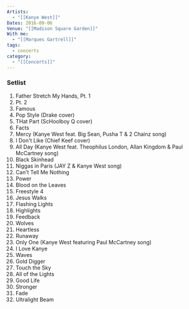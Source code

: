 ```yaml
---
Artists:
  - "[[Kanye West]]"
Dates: 2016-09-06
Venue: "[[Madison Square Garden]]"
With me:
  - "[[Marques Gartrell]]"
tags:
  - concerts
category:
  - "[[Concerts]]"
---
```


### Setlist
1. Father Stretch My Hands, Pt. 1
2. Pt. 2
3. Famous
4. Pop Style (Drake cover)
5. THat Part (ScHoolboy Q cover)
6. Facts
7. Mercy (Kanye West feat. Big Sean, Pusha T & 2 Chainz song)
8. I Don't Like (Chief Keef cover)
9. All Day (Kanye West feat. Theophilus London, Allan Kingdom & Paul McCartney song)
10. Black Skinhead
11. Niggas in Paris (JAY Z & Kanye West song)
12. Can't Tell Me Nothing
13. Power
14. Blood on the Leaves
15. Freestyle 4
16. Jesus Walks
17. Flashing Lights
18. Highlights
19. Feedback
20. Wolves
21. Heartless
22. Runaway
23. Only One (Kanye West featuring Paul McCartney song)
24. I Love Kanye
25. Waves
26. Gold Digger
27. Touch the Sky
28. All of the Lights
29. Good Life
30. Stronger
31. Fade
32. Ultralight Beam
